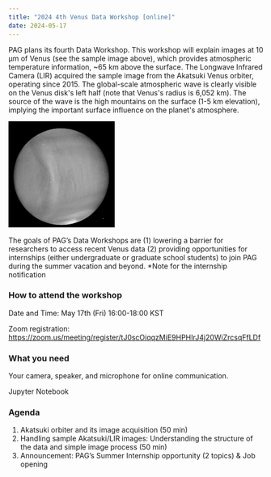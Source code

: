 ```yaml
---
title: "2024 4th Venus Data Workshop [online]"
date: 2024-05-17
---
```


PAG plans its fourth Data Workshop. This workshop will explain images at 10 µm of Venus (see the sample image above), which provides atmospheric temperature information, ~65 km above the surface. The Longwave Infrared Camera (LIR) acquired the sample image from the Akatsuki Venus orbiter, operating since 2015. The global-scale atmospheric wave is clearly visible on the Venus disk's left half (note that Venus's radius is 6,052 km). The source of the wave is the high mountains on the surface (1-5 km elevation), implying the important surface influence on the planet's atmosphere.

![LIR_sample](LIR_sample.png)

The goals of PAG’s Data Workshops are
(1) lowering a barrier for researchers to access recent Venus data
(2) providing opportunities for internships (either undergraduate or graduate school students) to join PAG during the summer vacation and beyond.
*Note for the internship notification

### How to attend the workshop
Date and Time: May 17th (Fri) 16:00-18:00 KST

Zoom registration: https://zoom.us/meeting/register/tJ0scOiqqzMiE9HPHIrJ4j20WiZrcsqFfLDf

### What you need
Your camera, speaker, and microphone for online communication.

Jupyter Notebook

### Agenda
1. Akatsuki orbiter and its image acquisition (50 min)
2. Handling sample Akatsuki/LIR images: Understanding the structure of the data and simple image process (50 min)
3. Announcement: PAG’s Summer Internship opportunity (2 topics) & Job opening